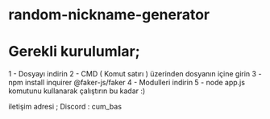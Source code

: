 # random-nickname-generator


# Gerekli kurulumlar;
1 - Dosyayı  indirin 
2 - CMD ( Komut satırı ) üzerinden dosyanın  içine girin
3 - npm install inquirer @faker-js/faker
4 - Modulleri indirin
5 - node app.js   komutunu kullanarak çalıştırın bu kadar  :)


iletişim adresi ;
Discord : cum_bas
